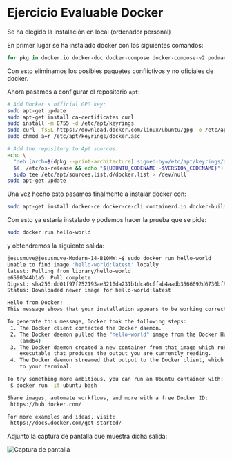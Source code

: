 # Ejercicio Evaluable Docker

Se ha elegido la instalación en local (ordenador personal)

En primer lugar se ha instalado docker con los siguientes comandos:
```bash
for pkg in docker.io docker-doc docker-compose docker-compose-v2 podman-docker containerd runc; do sudo apt-get remove $pkg; done
```
Con esto eliminamos los posibles paquetes conflictivos y no oficiales de docker.

Ahora pasamos a configurar el repositorio `apt`:
```bash
# Add Docker's official GPG key:
sudo apt-get update
sudo apt-get install ca-certificates curl
sudo install -m 0755 -d /etc/apt/keyrings
sudo curl -fsSL https://download.docker.com/linux/ubuntu/gpg -o /etc/apt/keyrings/docker.asc
sudo chmod a+r /etc/apt/keyrings/docker.asc

# Add the repository to Apt sources:
echo \
  "deb [arch=$(dpkg --print-architecture) signed-by=/etc/apt/keyrings/docker.asc] https://download.docker.com/linux/ubuntu \
  $(. /etc/os-release && echo "${UBUNTU_CODENAME:-$VERSION_CODENAME}") stable" | \
  sudo tee /etc/apt/sources.list.d/docker.list > /dev/null
sudo apt-get update
```

Una vez hecho esto pasamos finalmente a instalar docker con:
```bash
sudo apt-get install docker-ce docker-ce-cli containerd.io docker-buildx-plugin docker-compose-plugin
```

Con esto ya estaría instalado y podemos hacer la prueba que se pide:
```bash
sudo docker run hello-world
```
y obtendremos la siguiente salida:
```bash
jesusmuve@jesusmuve-Modern-14-B10MW:~$ sudo docker run hello-world
Unable to find image 'hello-world:latest' locally
latest: Pulling from library/hello-world
e6590344b1a5: Pull complete 
Digest: sha256:dd01f97f252193ae3210da231b1dca0cffab4aadb3566692d6730bf93f123a48
Status: Downloaded newer image for hello-world:latest

Hello from Docker!
This message shows that your installation appears to be working correctly.

To generate this message, Docker took the following steps:
 1. The Docker client contacted the Docker daemon.
 2. The Docker daemon pulled the "hello-world" image from the Docker Hub.
    (amd64)
 3. The Docker daemon created a new container from that image which runs the
    executable that produces the output you are currently reading.
 4. The Docker daemon streamed that output to the Docker client, which sent it
    to your terminal.

To try something more ambitious, you can run an Ubuntu container with:
 $ docker run -it ubuntu bash

Share images, automate workflows, and more with a free Docker ID:
 https://hub.docker.com/

For more examples and ideas, visit:
 https://docs.docker.com/get-started/

```

Adjunto la captura de pantalla que muestra dicha salida:

![Captura de pantalla](./captura.png)